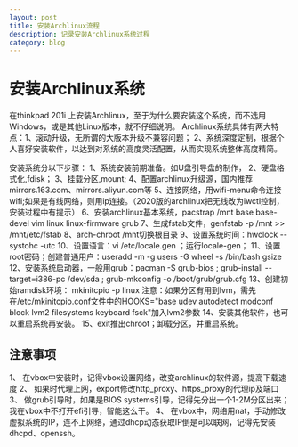 ```yaml
---
layout: post
title: 安装Archlinux流程
description: 记录安装Archlinux系统过程
category: blog
---
```


# 安装Archlinux系统

在thinkpad 201i 上安装Archlinux，至于为什么要安装这个系统，而不选用Windows，或是其他Linux版本，就不仔细说明。
Archlinux系统具体有两大特点：1、滚动升级，无所谓的大版本升级不兼容问题；
2、系统深度定制，根据个人喜好安装软件，以达到对系统的高度灵活配置，从而实现系统整体高度精简。

安装系统分以下步骤：
1、系统安装前期准备。如U盘引导盘的制作，
2、硬盘格式化,fdisk；
3、挂载分区,mount;
4、配置archlinux升级源，国内推荐mirrors.163.com、mirrors.aliyun.com等
5、连接网络，用wifi-menu命令连接wifi;如果是有线网络，则用ip连接。（2020版的archlinux把无线改为iwctl控制，安装过程中有提示）
6、安装archlinux基本系统，pacstrap /mnt base base-devel vim linux linux-firmware grub
7、生成fstab文件，genfstab -p /mnt >> /mnt/etc/fstab
8、arch-chroot /mnt切换根目录
9、设置系统时间：hwclock --systohc -utc 
10、设置语言：vi /etc/locale.gen ；运行locale-gen；
11、设置root密码；创建普通用户：useradd -m -g users -G wheel -s /bin/bash gsize 
12、安装系统启动器，一般用grub：pacman -S grub-bios ; grub-install --target=i386-pc /dev/sda ; grub-mkconfig -o /boot/grub/grub.cfg 
13、创建初始ramdisk环境： mkinitcpio -p linux 注意：如果分区有用到lvm，需先在/etc/mkinitcpio.conf文件中的HOOKS="base udev autodetect modconf block lvm2 filesystems keyboard fsck"加入lvm2参数
14、安装其他软件，也可以重启系统再安装。
15、exit推出chroot；卸载分区，并重启系统。

## 注意事项
1、 在vbox中安装时，记得vbox设置网络，改变archlinux的软件源，提高下载速度
2、 如果时代理上网，export修改http_proxy、https_proxy的代理ip及端口
3、 做grub引导时，如果是BIOS systems引导，记得先分出一个1-2M分区出来；我在vbox中不打开efi引导，智能这么干。
4、 在vbox中，网络用nat，手动修改虚拟系统的IP，连不上网络，通过dhcp动态获取IP倒是可以联网，记得先安装dhcpd、openssh。

[Gsize]:    http://gsize.github.io  "Gsize"

